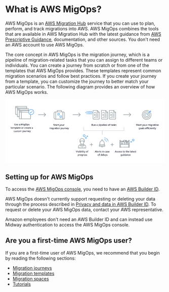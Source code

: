 # What is AWS MigOps?<a name="what-is-migops"></a>

AWS MigOps is an [AWS Migration Hub](https://aws.amazon.com/migration-hub/) service that you can use to plan, perform, and track migrations into AWS\. AWS MigOps combines the tools that are available in AWS Migration Hub with the latest guidance from [AWS Prescriptive Guidance](https://aws.amazon.com/prescriptive-guidance), documentation, and other sources\. You don't need an AWS account to use AWS MigOps\.

The core concept in AWS MigOps is the migration journey, which is a pipeline of migration\-related tasks that you can assign to different teams or individuals\. You can create a journey from scratch or from one of the templates that AWS MigOps provides\. These templates represent common migration scenarios and follow best practices\. If you create your journey from a template, you can customize the journey to better match your particular scenario\. The following diagram provides an overview of how AWS MigOps works\. 

![](images/migops-logical-flow.png)

## Setting up for AWS MigOps

To access the [AWS MigOps console](https://prod.us-east-2.console.migops.migration-services.aws.dev/), you need to have an [AWS Builder ID](https://docs.aws.amazon.com/general/latest/gr/aws_builder_id.html).

AWS MigOps doesn't currently support requesting or deleting your data through the process described in [Privacy and data in AWS Builder ID](https://docs.aws.amazon.com/general/latest/gr/privacy-aws_builder_id.html). To request or delete your AWS MigOps data, contact your AWS representative.

Amazon employees don't need an AWS Builder ID and can instead use Midway authentication to access the AWS MigOps console.


## Are you a first\-time AWS MigOps user?<a name="first-time-user"></a>

If you are a first\-time user of AWS MigOps, we recommend that you begin by reading the following sections:
+ [Migration journeys](migration-journeys.md)
+ [Migration templates](migration-templates.md)
+ [Migration spaces](migration-spaces.md)
+ [Tutorials](tutorials.md)
